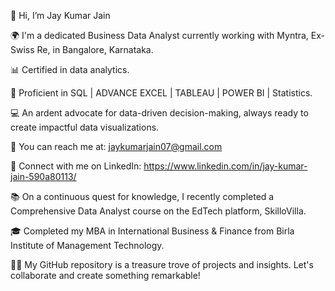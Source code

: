 👋 Hi, I’m Jay Kumar Jain 

🌍 I'm a dedicated Business Data Analyst currently working with Myntra, Ex-Swiss Re, in Bangalore, Karnataka.

📊 Certified in data analytics.

💼 Proficient in SQL | ADVANCE EXCEL | TABLEAU | POWER BI | Statistics.

💻 An ardent advocate for data-driven decision-making, always ready to create impactful data visualizations.

📧 You can reach me at: jaykumarjain07@gmail.com

🔗 Connect with me on LinkedIn: https://www.linkedin.com/in/jay-kumar-jain-590a80113/ 

📚 On a continuous quest for knowledge, I recently completed a Comprehensive Data Analyst course on the EdTech platform, SkilloVilla.

🎓 Completed my MBA in International Business & Finance from Birla Institute of Management Technology.

👨‍💻 My GitHub repository is a treasure trove of projects and insights. Let's collaborate and create something remarkable!
